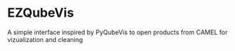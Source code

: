 # EZQubeVis
A simple interface inspired by PyQubeVis to open products from CAMEL for vizualization and cleaning
